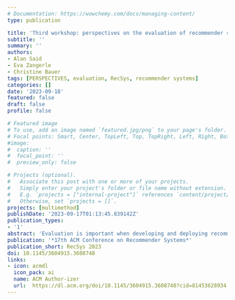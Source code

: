 ```yaml
---
# Documentation: https://wowchemy.com/docs/managing-content/
type: publication

title: 'Third workshop: perspectives on the evaluation of recommender systems (PERSPECTIVES 2023)'
subtitle: ''
summary: ''
authors:
- Alan Said
- Eva Zangerle
- Christine Bauer
tags: [PERSPECTIVES, evaluation, RecSys, recommender systems]
categories: []
date: '2023-09-18' 
featured: false
draft: false
profile: false

# Featured image
# To use, add an image named `featured.jpg/png` to your page's folder.
# Focal points: Smart, Center, TopLeft, Top, TopRight, Left, Right, BottomLeft, Bottom, BottomRight.
#image:
#  caption: ''
#  focal_point: ''
#  preview_only: false

# Projects (optional).
#   Associate this post with one or more of your projects.
#   Simply enter your project's folder or file name without extension.
#   E.g. `projects = ["internal-project"]` references `content/project/deep-learning/index.md`.
#   Otherwise, set `projects = []`.
projects: [multimethod]
publishDate: '2023-09-17T01:13:45.839142Z'
publication_types:
- '1'
abstract: 'Evaluation is important when developing and deploying recommender systems. The PERSPECTIVES workshop sheds light on the different, potentially diverging or contradictory perspectives on the evaluation of recommender systems. Building on the discussions and outcomes of the PERSPECTIVES workshops held at RecSys~2021 and~2022, the third edition of the PERSPECTIVES workshop held at RecSys~2023 brought together researchers and practitioners from academia and industry to reflect on the evaluation of recommender systems critically. The workshop featured a keynote and focused on the interactive part with discussions in small groups and the plenum. We discussed problems and lessons learned, encouraged the exchange of the many perspectives on evaluation, and aimed to move the discourse forward within the community.'
publication: '*17th ACM Conference on Recommender Systems*'
publication_short: RecSys 2023
doi: 10.1145/3604915.3608748
links: 
- icon: acmdl
  icon_pack: ai
  name: ACM Author-izer
  url:  https://dl.acm.org/doi/10.1145/3604915.3608748?cid=81453628934
---
```

